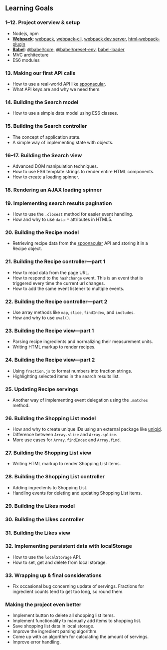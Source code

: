 ## Learning Goals

### 1–12. Project overview & setup

-   Nodejs, npm
-   **[Webpack](https://webpack.js.org/)**: [webpack](https://www.npmjs.com/package/webpack), [webpack-cli](https://www.npmjs.com/package/webpack-cli), [webpack dev server](https://webpack.js.org/configuration/dev-server/), [html-webpack-plugin](https://www.npmjs.com/package/html-webpack-plugin)
-   **[Babel](https://babeljs.io/)**: [@babel/core](https://www.npmjs.com/package/@babel/core), [@babel/preset-env](https://www.npmjs.com/package/@babel/preset-env), [babel-loader](https://www.npmjs.com/package/babel-loader)
-   MVC architecture
-   ES6 modules

### 13. Making our first API calls

-   How to use a real-world API like [spoonacular](https://spoonacular.com/food-api/docs).
-   What API keys are and why we need them.

### 14. Building the Search model

-   How to use a simple data model using ES6 classes.

### 15. Building the Search controller

-   The concept of application state.
-   A simple way of implementing state with objects.

### 16–17. Building the Search view

-   Advanced DOM manipulation techniques.
-   How to use ES6 template strings to render entire HTML components.
-   How to create a loading spinner.

### 18. Rendering an AJAX loading spinner

### 19. Implementing search results pagination

-   How to use the `.closest` method for easier event handling.
-   How and why to use `data-*` attributes in HTML5.

### 20. Building the Recipe model

-   Retrieving recipe data from the [spoonacular](https://spoonacular.com/food-api/docs) API and storing it in a Recipe object.

### 21. Building the Recipe controller—part 1

-   How to read data from the page URL.
-   How to respond to the `hashchange` event. This is an event that is triggered every time the current url changes.
-   How to add the same event listener to multiple events.

### 22. Building the Recipe controller—part 2

-   Use array methods like `map`, `slice`, `findIndex`, and `includes`.
-   How and why to use `eval()`.

### 23. Building the Recipe view—part 1

-   Parsing recipe ingredients and normalizing their measurement units.
-   Writing HTML markup to render recipes.

### 24. Building the Recipe view—part 2

-   Using `fraction.js` to format numbers into fraction strings.
-   Highlighting selected items in the search results list.

### 25. Updating Recipe servings

-   Another way of implementing event delegation using the `.matches` method.

### 26. Building the Shopping List model

-   How and why to create unique IDs using an external package like [uniqid](https://www.npmjs.com/package/uniqid).
-   Difference between `Array.slice` and `Array.splice`.
-   More use cases for `Array.findIndex` and `Array.find`.

### 27. Building the Shopping List view

-   Writing HTML markup to render Shopping List items.

### 28. Building the Shopping List controller

-   Adding ingredients to Shopping List.
-   Handling events for deleting and updating Shopping List items.

### 29. Building the Likes model
### 30. Building the Likes controller
### 31. Building the Likes view

### 32. Implementing persistent data with localStorage

-   How to use the `localStorage` API.
-   How to set, get and delete from local storage.

### 33. Wrapping up & final considerations

-   Fix occasional bug concerning update of servings. Fractions for ingredient counts tend to get too long, so round them.

### Making the project even better

-   Implement button to delete all shopping list items.
-   Implement functionality to manually add items to shopping list.
-   Save shopping list data in local storage.
-   Improve the ingredient parsing algorithm.
-   Come up with an algorithm for calculating the amount of servings.
-   Improve error handling.
